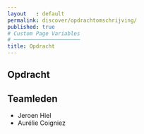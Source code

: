 ```yaml
---
layout   : default
permalink: discover/opdrachtomschrijving/
published: true
# Custom Page Variables
# ─────────────────────
title: Opdracht
---
```


## Opdracht

## Teamleden

- Jeroen Hiel   
- Aurélie Coigniez 